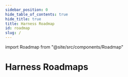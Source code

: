 ```yaml
---
sidebar_position: 0
hide_table_of_contents: true
hide_title: true
title: Harness Roadmap
id: roadmap
slug: /
---
```


import Roadmap from "@site/src/components/Roadmap"

# Harness Roadmaps

<Roadmap />
